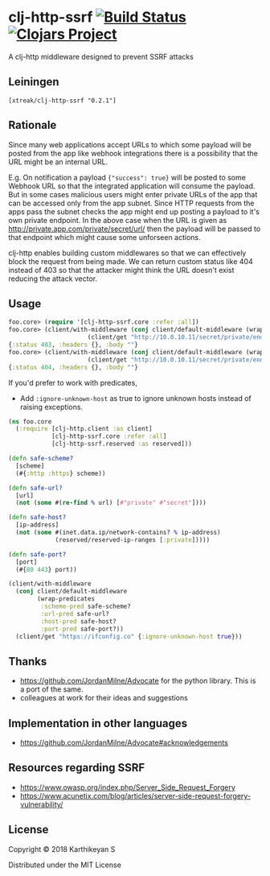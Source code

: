 # clj-http-ssrf [![Build Status](https://travis-ci.org/tirkarthi/clj-http-ssrf.svg?branch=master)](https://travis-ci.org/tirkarthi/clj-http-ssrf) [![Clojars Project](https://img.shields.io/clojars/v/xtreak/clj-http-ssrf.svg)](https://clojars.org/xtreak/clj-http-ssrf)

A clj-http middleware designed to prevent SSRF attacks

## Leiningen

`[xtreak/clj-http-ssrf "0.2.1"]`

## Rationale

Since many web applications accept URLs to which some payload will be posted from the app like webhook integrations there is a possibility that the URL might be an internal URL.

E.g. On notification a payload `{"success": true}` will be posted to some Webhook URL so that the integrated application will consume the payload. But in some cases malicious users might enter private URLs of the app that can be accessed only from the app subnet. Since HTTP requests from the apps pass the subnet checks the app might end up posting a payload to it's own private endpoint. In the above case when the URL is given as http://private.app.com/private/secret/url/ then the payload will be passed to that endpoint which might cause some unforseen actions.

clj-http enables building custom middlewares so that we can effectively block the request from being made. We can return custom status like 404 instead of 403 so that the attacker might think the URL doesn't exist reducing the attack vector.

## Usage

```clojure
foo.core> (require '[clj-http-ssrf.core :refer :all])
foo.core> (client/with-middleware (conj client/default-middleware (wrap-validators :hosts ["10.0.0.0/1"]))
                      (client/get "http://10.0.10.11/secret/private/endpoint/"))
{:status 403, :headers {}, :body ""}
foo.core> (client/with-middleware (conj client/default-middleware (wrap-validators :hosts ["10.0.0.0/1"] :status 404))
                      (client/get "http://10.0.10.11/secret/private/endpoint/"))
{:status 404, :headers {}, :body ""}
```

If you'd prefer to work with predicates,

- Add `:ignore-unknown-host` as true to ignore unknown hosts instead of raising exceptions.

```clojure
(ns foo.core
  (:require [clj-http.client :as client]
            [clj-http-ssrf.core :refer :all]
            [clj-http-ssrf.reserved :as reserved]))

(defn safe-scheme?
  [scheme]
  (#{:http :https} scheme))

(defn safe-url?
  [url]
  (not (some #(re-find % url) [#"private" #"secret"])))

(defn safe-host?
  [ip-address]
  (not (some #(inet.data.ip/network-contains? % ip-address)
             (reserved/reserved-ip-ranges [:private]))))

(defn safe-port?
  [port]
  (#{80 443} port))

(client/with-middleware
  (conj client/default-middleware
        (wrap-predicates
         :scheme-pred safe-scheme?
         :url-pred safe-url?
         :host-pred safe-host?
         :port-pred safe-port?))
  (client/get "https://ifconfig.co" {:ignore-unknown-host true}))
```

## Thanks

* https://github.com/JordanMilne/Advocate for the python library. This is a port of the same.
* colleagues at work for their ideas and suggestions

## Implementation in other languages

* https://github.com/JordanMilne/Advocate#acknowledgements

## Resources regarding SSRF

* https://www.owasp.org/index.php/Server_Side_Request_Forgery
* https://www.acunetix.com/blog/articles/server-side-request-forgery-vulnerability/

## License

Copyright © 2018 Karthikeyan S

Distributed under the MIT License
